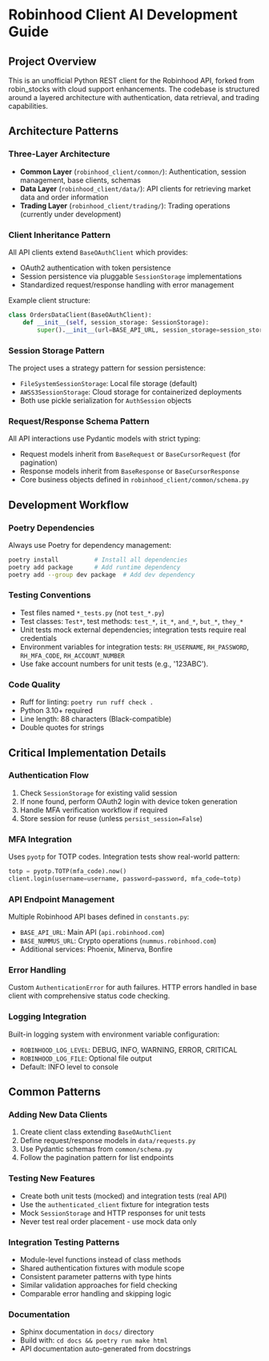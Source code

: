 # Robinhood Client AI Development Guide

## Project Overview
This is an unofficial Python REST client for the Robinhood API, forked from robin_stocks with cloud support enhancements. The codebase is structured around a layered architecture with authentication, data retrieval, and trading capabilities.

## Architecture Patterns

### Three-Layer Architecture
- **Common Layer** (`robinhood_client/common/`): Authentication, session management, base clients, schemas
- **Data Layer** (`robinhood_client/data/`): API clients for retrieving market data and order information
- **Trading Layer** (`robinhood_client/trading/`): Trading operations (currently under development)

### Client Inheritance Pattern
All API clients extend `BaseOAuthClient` which provides:
- OAuth2 authentication with token persistence
- Session persistence via pluggable `SessionStorage` implementations
- Standardized request/response handling with error management

Example client structure:
```python
class OrdersDataClient(BaseOAuthClient):
    def __init__(self, session_storage: SessionStorage):
        super().__init__(url=BASE_API_URL, session_storage=session_storage)
```

### Session Storage Pattern
The project uses a strategy pattern for session persistence:
- `FileSystemSessionStorage`: Local file storage (default)
- `AWSS3SessionStorage`: Cloud storage for containerized deployments
- Both use pickle serialization for `AuthSession` objects

### Request/Response Schema Pattern
All API interactions use Pydantic models with strict typing:
- Request models inherit from `BaseRequest` or `BaseCursorRequest` (for pagination)
- Response models inherit from `BaseResponse` or `BaseCursorResponse`
- Core business objects defined in `robinhood_client/common/schema.py`

## Development Workflow

### Poetry Dependencies
Always use Poetry for dependency management:
```bash
poetry install          # Install all dependencies
poetry add package      # Add runtime dependency
poetry add --group dev package  # Add dev dependency
```

### Testing Conventions
- Test files named `*_tests.py` (not `test_*.py`)
- Test classes: `Test*`, test methods: `test_*`, `it_*`, `and_*`, `but_*`, `they_*`
- Unit tests mock external dependencies; integration tests require real credentials
- Environment variables for integration tests: `RH_USERNAME`, `RH_PASSWORD`, `RH_MFA_CODE`, `RH_ACCOUNT_NUMBER`
- Use fake account numbers for unit tests (e.g., '123ABC').

### Code Quality
- Ruff for linting: `poetry run ruff check .`
- Python 3.10+ required
- Line length: 88 characters (Black-compatible)
- Double quotes for strings

## Critical Implementation Details

### Authentication Flow
1. Check `SessionStorage` for existing valid session
2. If none found, perform OAuth2 login with device token generation
3. Handle MFA verification workflow if required
4. Store session for reuse (unless `persist_session=False`)

### MFA Integration
Uses `pyotp` for TOTP codes. Integration tests show real-world pattern:
```python
totp = pyotp.TOTP(mfa_code).now()
client.login(username=username, password=password, mfa_code=totp)
```

### API Endpoint Management
Multiple Robinhood API bases defined in `constants.py`:
- `BASE_API_URL`: Main API (`api.robinhood.com`)
- `BASE_NUMMUS_URL`: Crypto operations (`nummus.robinhood.com`)
- Additional services: Phoenix, Minerva, Bonfire

### Error Handling
Custom `AuthenticationError` for auth failures. HTTP errors handled in base client with comprehensive status code checking.

### Logging Integration
Built-in logging system with environment variable configuration:
- `ROBINHOOD_LOG_LEVEL`: DEBUG, INFO, WARNING, ERROR, CRITICAL
- `ROBINHOOD_LOG_FILE`: Optional file output
- Default: INFO level to console

## Common Patterns

### Adding New Data Clients
1. Create client class extending `BaseOAuthClient`
2. Define request/response models in `data/requests.py`
3. Use Pydantic schemas from `common/schema.py`
4. Follow the pagination pattern for list endpoints

### Testing New Features
- Create both unit tests (mocked) and integration tests (real API)
- Use the `authenticated_client` fixture for integration tests
- Mock `SessionStorage` and HTTP responses for unit tests
- Never test real order placement - use mock data only

### Integration Testing Patterns
- Module-level functions instead of class methods
- Shared authentication fixtures with module scope
- Consistent parameter patterns with type hints
- Similar validation approaches for field checking
- Comparable error handling and skipping logic

### Documentation
- Sphinx documentation in `docs/` directory
- Build with: `cd docs && poetry run make html`
- API documentation auto-generated from docstrings
